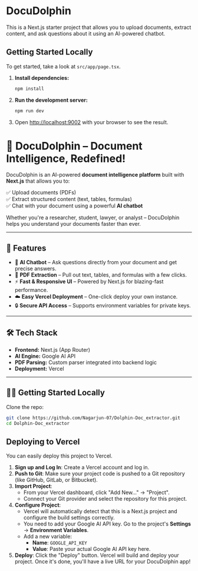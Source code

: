 # DocuDolphin

This is a Next.js starter project that allows you to upload documents, extract content, and ask questions about it using an AI-powered chatbot.

## Getting Started Locally

To get started, take a look at `src/app/page.tsx`.

1.  **Install dependencies:**
    ```bash
    npm install
    ```

2.  **Run the development server:**
    ```bash
    npm run dev
    ```

3.  Open [http://localhost:9002](http://localhost:9002) with your browser to see the result.

# 🐬 DocuDolphin – Document Intelligence, Redefined!

DocuDolphin is an AI-powered **document intelligence platform** built with **Next.js** that allows you to:

✅ Upload documents (PDFs)  
✅ Extract structured content (text, tables, formulas)  
✅ Chat with your document using a powerful **AI chatbot**  

Whether you're a researcher, student, lawyer, or analyst – DocuDolphin helps you understand your documents faster than ever.

---

## 🚀 Features

- 🧠 **AI Chatbot** – Ask questions directly from your document and get precise answers.
- 📄 **PDF Extraction** – Pull out text, tables, and formulas with a few clicks.
- ⚡ **Fast & Responsive UI** – Powered by Next.js for blazing-fast performance.
- ☁️ **Easy Vercel Deployment** – One-click deploy your own instance.
- 🔒 **Secure API Access** – Supports environment variables for private keys.

---

## 🛠️ Tech Stack

- **Frontend:** Next.js (App Router)
- **AI Engine:** Google AI API
- **PDF Parsing:** Custom parser integrated into backend logic
- **Deployment:** Vercel

---

## 🧑‍💻 Getting Started Locally

Clone the repo:

```bash
git clone https://github.com/Nagarjun-07/Dolphin-Doc_extractor.git
cd Dolphin-Doc_extractor
```
## Deploying to Vercel

You can easily deploy this project to Vercel.

1.  **Sign up and Log In**: Create a Vercel account and log in.
2.  **Push to Git**: Make sure your project code is pushed to a Git repository (like GitHub, GitLab, or Bitbucket).
3.  **Import Project**:
    *   From your Vercel dashboard, click "Add New..." -> "Project".
    *   Connect your Git provider and select the repository for this project.
4.  **Configure Project**:
    *   Vercel will automatically detect that this is a Next.js project and configure the build settings correctly.
    *   You need to add your Google AI API key. Go to the project's **Settings** -> **Environment Variables**.
    *   Add a new variable:
        *   **Name**: `GOOGLE_API_KEY`
        *   **Value**: Paste your actual Google AI API key here.
5.  **Deploy**: Click the "Deploy" button. Vercel will build and deploy your project. Once it's done, you'll have a live URL for your DocuDolphin app!
